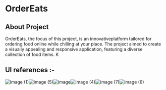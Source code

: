 # OrderEats

## About Project

OrderEats, the focus of this project, is an innovativeplatform tailored for ordering food online while chilling at
your place. The project aimed to create a visually appealing and responsive application, featuring a diverse
collection of food items. K

## UI references :-

![image (1)](https://github.com/ankitsingh0913/OrderEats/assets/114000644/9edb9129-f480-4aaf-ab75-29fd4806075b)![image (5)](https://github.com/ankitsingh0913/OrderEats/assets/114000644/c32a5ea9-6f67-4d32-b21c-a0cd25f384de)![image](https://github.com/ankitsingh0913/OrderEats/assets/114000644/714dbac0-8e65-4368-ba6b-8503084244db)![image (4)](https://github.com/ankitsingh0913/OrderEats/assets/114000644/e89dc6c3-7829-4e78-94d3-9e3068ca762b)![image (7)](https://github.com/ankitsingh0913/OrderEats/assets/114000644/33e9076a-211c-4261-ad8f-f395c7b438b2)![image (6)](https://github.com/ankitsingh0913/OrderEats/assets/114000644/95205f6b-03b5-43c2-bc9c-e7e684bd5be9)




